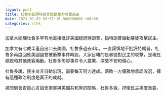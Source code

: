 ```yaml
---
layout: post
title: 杜魯多批評特朗普煽動暴力攻擊民主
date: 2021-01-09 03:57:16.000000000 +08:00
categories: rthk
---
```


加拿大總理杜魯多罕有地直接批評美國總統特朗普，指特朗普煽動暴徒攻擊民主。

加拿大有七成半產品出口去美國，杜魯多過去4年，一直謹慎地不批評特朗普。杜魯多再度回應美國國會被衝擊事件時說，大家目睹的是暴徒對民主的攻擊，是現任總統和其他政客煽動。杜魯多形容事件令人震驚、深感不安和傷心。

杜魯多說，民主並非自動出現，需要每天努力達成。落敗一方優雅地承認敗選，擁有這種政治制度是真正的成就。

被問到會否擔心言論會損害與美國共和黨的關係，杜魯多說，捍衛民主極度重要。
